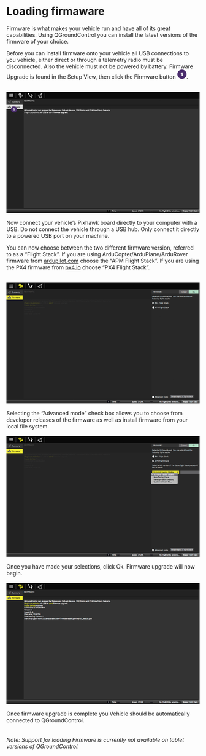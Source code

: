 # Loading firmaware
Firmware is what makes your vehicle run and have all of its great capabilities. Using QGroundControl you can install the latest versions of the firmware of your choice.

Before you can install firmware onto your vehicle all USB connections to you vehicle, either direct or through a telemetry radio must be disconnected. Also the vehicle must not be powered by battery. Firmware Upgrade is found in the Setup View, then click the Firmware button ![](images/01.png).
<br><br>

![](images/setup/02_loading_firmare_screen_home.png)

Now connect your vehicle’s Pixhawk board directly to your computer with a USB. Do not connect the vehicle through a USB hub. Only connect it directly to a powered USB port on your machine.

You can now choose between the two different firmware version, referred to as a “Flight Stack”. If you are using ArduCopter/ArduPlane/ArduRover firmware from [ardupilot.com](http://ardupilot.com) choose the “APM Flight Stack”. If you are using the PX4 firmware from [px4.io](http://px4.io/) choose “PX4 Flight Stack”.
<br><br>

![](images/setup/02_loading_firmare_screen_edit.png)

Selecting the “Advanced mode” check box allows you to choose from developer releases of the firmware as well as install firmware from your local file system.
<br><br>
![](images/setup/02_loading_firmare_screen_edit_02.png)

Once you have made your selections, click Ok. Firmware upgrade will now begin.
<br><br>
![](images/setup/02_loading_firmare_screen_upgrade.png)

Once firmware upgrade is complete you Vehicle should be automatically connected to QGroundControl. 
<br><br><br>
*Note: Support for loading Firmware is currently not available on tablet versions of QGroundControl.*
